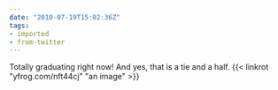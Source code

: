 ```yaml
---
date: "2010-07-19T15:02:36Z"
tags:
- imported
- from-twitter
---
```

Totally graduating right now! And yes, that is a tie and a half. {{< linkrot "yfrog.com/nft44cj" "an image" >}}
